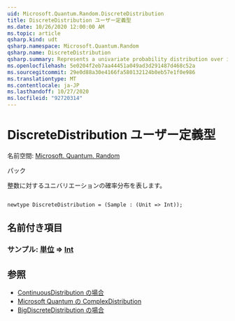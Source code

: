 ```yaml
---
uid: Microsoft.Quantum.Random.DiscreteDistribution
title: DiscreteDistribution ユーザー定義型
ms.date: 10/26/2020 12:00:00 AM
ms.topic: article
qsharp.kind: udt
qsharp.namespace: Microsoft.Quantum.Random
qsharp.name: DiscreteDistribution
qsharp.summary: Represents a univariate probability distribution over integers.
ms.openlocfilehash: 5e0204f2eb7aa44451a049ad3d291487d468c52a
ms.sourcegitcommit: 29e0d88a30e4166fa580132124b0eb57e1f0e986
ms.translationtype: MT
ms.contentlocale: ja-JP
ms.lasthandoff: 10/27/2020
ms.locfileid: "92720314"
---
```

# <a name="discretedistribution-user-defined-type"></a>DiscreteDistribution ユーザー定義型

名前空間: [Microsoft. Quantum. Random](xref:Microsoft.Quantum.Random)

パック [](https://nuget.org/packages/)


整数に対するユニバリエーションの確率分布を表します。

```qsharp

newtype DiscreteDistribution = (Sample : (Unit => Int));
```



## <a name="named-items"></a>名前付き項目

### <a name="sample--unit--int"></a>サンプル: [単位](xref:microsoft.quantum.lang-ref.unit) => [Int](xref:microsoft.quantum.lang-ref.int) 



## <a name="see-also"></a>参照

- [ContinuousDistribution の場合](xref:Microsoft.Quantum.Random.ContinuousDistribution)
- [Microsoft Quantum の ComplexDistribution](xref:Microsoft.Quantum.Random.ComplexDistribution)
- [BigDiscreteDistribution の場合](xref:Microsoft.Quantum.Random.BigDiscreteDistribution)